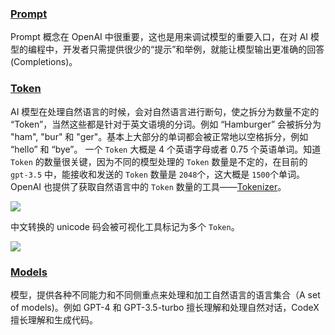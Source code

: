 ### [Prompt](https://platform.openai.com/docs/introduction/prompts)
Prompt 概念在 OpenAI 中很重要，这也是用来调试模型的重要入口，在对 AI 模型的编程中，开发者只需提供很少的“提示”和举例，就能让模型输出更准确的回答(Completions)。

### [Token](https://platform.openai.com/docs/introduction/tokens)
AI 模型在处理自然语言的时候，会对自然语言进行断句，使之拆分为数量不定的 “Token”，当然这些都是针对于英文语境的分词。例如 “Hamburger” 会被拆分为 "ham", "bur" 和 "ger"。基本上大部分的单词都会被正常地以空格拆分，例如 “hello” 和 “bye”。
一个 `Token` 大概是 4 个英语字母或者 0.75 个英语单词。知道`Token` 的数量很关键，因为不同的模型处理的 `Token` 数量是不定的，在目前的 `gpt-3.5` 中，能接收和发送的 `Token` 数量是 `2048`个，这大概是 `1500`个单词。OpenAI 也提供了获取自然语言中的 `Token` 数量的工具——[Tokenizer](https://platform.openai.com/tokenizer)。

![](http://cdn.liwuhou.cn/tmp/20230409151652.png)

中文转换的 unicode 码会被可视化工具标记为多个 `Token`。

![](http://cdn.liwuhou.cn/tmp/20230409151916.png)

### [Models](https://platform.openai.com/docs/models)
模型，提供各种不同能力和不同侧重点来处理和加工自然语言的语言集合（A set of models)。例如 GPT-4 和 GPT-3.5-turbo 擅长理解和处理自然对话，CodeX 擅长理解和生成代码。
